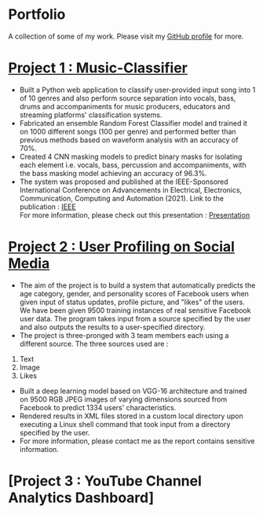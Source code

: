# Portfolio
A collection of some of my work. Please visit my [GitHub profile](https://github.com/rajkumar464) for more. 

# [Project 1 : Music-Classifier](https://github.com/rajkumar464/Music-Classifier)
* Built a Python web application to classify user-provided input song into 1 of 10 genres and also perform source separation into vocals, bass, drums and accompaniments for music producers, educators and streaming platforms' classification systems. </br>
* Fabricated an ensemble Random Forest Classifier model and trained it on 1000 different songs (100 per genre) and performed better than previous methods based on waveform analysis with an accuracy of 70%.</br>
* Created 4 CNN masking models to predict binary masks for isolating each element i.e. vocals, bass, percussion and accompaniments, with the bass masking model achieving an accuracy of 96.3%.</br>
* The system was proposed and published at the IEEE-Sponsored International Conference on Advancements in Electrical, Electronics, Communication, Computing and Automation (2021). Link to the publication : [IEEE](https://ieeexplore.ieee.org/document/9675518)</br>
For more information, please check out this presentation : [Presentation](https://docs.google.com/presentation/d/1D4YVrl-OZT2HIdfohhjBfBVMJv2G5B1J7Qx2KvqL_6Y/edit?usp=sharing)</br>

# [Project 2 : User Profiling on Social Media](https://github.com/rajkumar464/User-Profiling-on-Social-Media)
* The aim of the project is to build a system that automatically predicts the age category, gender, and personality scores of Facebook users when given input of status updates, profile picture, and "likes" of the users. We have been given 9500 training instances of real sensitive Facebook user data. The program takes input from a source specified by the user and also outputs the results to a user-specified directory.</br>
* The project is three-pronged with 3 team members each using a different source. The three sources used are : </br>
1. Text</br>
2. Image</br>
3. Likes </br>
* Built a deep learning model based on VGG-16 architecture and trained on 9500 RGB JPEG images of varying dimensions sourced from Facebook to predict 1334 users' characteristics.</br>
* Rendered results in XML files stored in a custom local directory upon executing a Linux shell command that took input from a directory specified by the user.</br>
* For more information, please contact me as the report contains sensitive information.</br>

# [Project 3 : YouTube Channel Analytics Dashboard]
